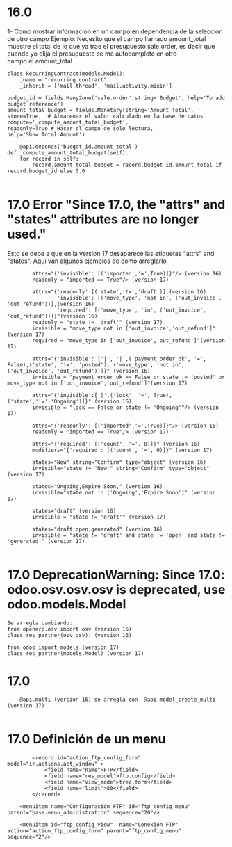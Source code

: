 
# 16.0

1- Como mostrar informacion en un campo en dependencia de la seleccion de otro campo 
Ejemplo:
Necesito que el campo llamado amount_total muestre el total de lo que ya trae el  presupuesto sale.order, es decir que cuando yo elija el presupuesto se me autocomplete en otro campo el amount_total
    
    class RecurringContract(models.Model):
        _name = "recurring.contract"
        _inherit = ['mail.thread', 'mail.activity.mixin']

    budget_id = fields.Many2one('sale.order',string='Budget', help='To add budget reference')
    amount_total_budget = fields.Monetary(string='Amount Total',
    store=True,  # Almacenar el valor calculado en la base de datos
    compute='_compute_amount_total_budget',
    readonly=True # Hacer el campo de solo lectura,
    help='Show Total Amount')

        @api.depends('budget_id.amount_total')
    def _compute_amount_total_budget(self):
        for record in self:
            record.amount_total_budget = record.budget_id.amount_total if record.budget_id else 0.0
```
```
# 17.0   Error "Since 17.0, the "attrs" and "states" attributes are no longer used."
Esto se debe a que en la version 17 desaparece las etiquetas "attrs" and "states". Aqui van algunos ejemplos de como arreglarlo

            attrs="{'invisible': [('imported','=',True)]}"/> (version 16)
            readonly = "imported == True"/> (version 17)

            attrs="{'readonly':[('state','!=','draft')],(version 16)
                    'invisible': [('move_type', 'not in', ('out_invoice', 'out_refund'))],(version 16)
                    'required': [('move_type', 'in', ('out_invoice', 'out_refund'))]}"(version 16)
            readonly = "state != 'draft'" (version 17)
            invisible = "move_type not in ['out_invoice','out_refund']"(version 17)
            required = "move_type in ['out_invoice','out_refund']"(version 17)
            
            attrs="{'invisible': ['|', '|',('payment_order_ok', '=', False),('state', '!=', 'posted'), ('move_type', 'not in', ('out_invoice', 'out_refund'))]}" (version 16)
            invisible = "payment_order_ok == False or state != 'posted' or move_type not in ['out_invoice','out_refund']"(version 17)

            attrs="{'invisible':['|',('lock', '=', True),('state','!=','Ongoing')]}" (version 16)
            invisible = "lock == False or state != 'Ongoing'"/> (version 17)

            attrs="{'readonly': [('imported','=',True)]}"/> (version 16)
            readonly = "imported == True"/> (version 17)

            attrs="{'required': [('count', '=', 0)]}" (version 16)
            modifiers="{'required': [('count', '=', 0)]}" (version 17)

            states="New" string="Confirm" type="object" (version 16)
            invisible="state != 'New'" string="Confirm" type="object" (version 17)

            states="Ongoing,Expire Soon," (version 16)
            invisible="state not in ['Ongoing','Expire Soon']" (version 17)

            states="draft" (version 16)
            invisible = "state != 'draft'" (version 17)

            states="draft,open,generated" (version 16)
            invisible = "state != 'draft' and state != 'open' and state != 'generated'" (version 17)


```
```
# 17.0 DeprecationWarning: Since 17.0: odoo.osv.osv.osv is deprecated, use odoo.models.Model

    Se arregla cambiando:
    from openerp.osv import osv (version 16)
    class res_partner(osv.osv): (version 16)
    
    from odoo import models (version 17)
    class res_partner(models.Model) (version 17)


# 17.0
```
    @api.multi (version 16) se arregla con  @api.model_create_multi (version 17)

```
```
```
# 17.0 Definición de un menu
```
        <record id="action_ftp_config_form" model="ir.actions.act_window" >
            <field name="name">FTP</field>
            <field name="res_model">ftp.config</field>
            <field name="view_mode">tree,form</field>
            <field name="limit">80</field>
        </record>

    <menuitem name="Configuración FTP" id="ftp_config_menu"  parent="base.menu_administration" sequence="20"/>

    <menuitem id="ftp_config_view"  name="Conexion FTP"  action="action_ftp_config_form" parent="ftp_config_menu" sequence="2"/>

            
